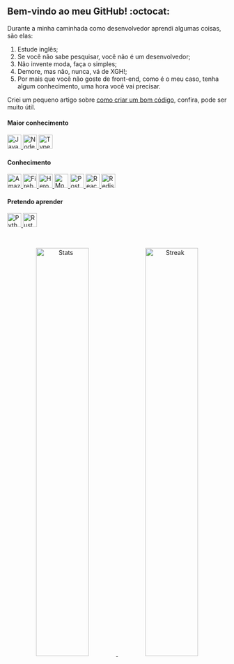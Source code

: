 ## Bem-vindo ao meu GitHub! :octocat:

Durante a minha caminhada como desenvolvedor aprendi algumas coisas, são elas:
1. Estude inglês;  
3. Se você não sabe pesquisar, você não é um desenvolvedor;
4. Não invente moda, faça o simples;
5. Demore, mas não, nunca, vá de XGH!;
6. Por mais que você não goste de front-end, como é o meu caso, tenha algum conhecimento, uma hora você vai precisar.

Criei um pequeno artigo sobre [como criar um bom código](https://github.com/henriquesgi/um-bom-codigo), confira, pode ser muito útil.  

#### Maior conhecimento
<p>
  <a href="https://developer.mozilla.org/pt-BR/docs/Web/JavaScript" target="_blank">
    <img alt="JavaScript" title="JavaScript" height="32" src="https://cdn.jsdelivr.net/gh/devicons/devicon/icons/javascript/javascript-original.svg" />
  </a>
  <a href="https://nodejs.org/" target="_blank">
    <img alt="Node.js" title="Node.js" height="32" src="https://cdn.jsdelivr.net/gh/devicons/devicon/icons/nodejs/nodejs-original.svg" />
  </a>
  <a href="https://www.typescriptlang.org/" target="_blank">
    <img alt="TypeScript" title="TypeScript" height="32" src="https://cdn.jsdelivr.net/gh/devicons/devicon/icons/typescript/typescript-original.svg" />
  </a>
</p>

#### Conhecimento
<p>
  <a href="https://aws.amazon.com/" target="_blank">
    <img alt="Amazon Web Services" title="Amazon Web Services" height="32" src="https://cdn.jsdelivr.net/gh/devicons/devicon/icons/amazonwebservices/amazonwebservices-original.svg" />
  </a>
  <a href="https://firebase.google.com/" target="_blank">
    <img alt="Firebase" title="Firebase" height="32" src="https://cdn.jsdelivr.net/gh/devicons/devicon/icons/firebase/firebase-plain.svg" />
  </a>
  <a href="https://www.heroku.com/" target="_blank">
    <img alt="Heroku" title="Heroku" height="32" src="https://cdn.jsdelivr.net/gh/devicons/devicon/icons/heroku/heroku-original.svg" />
  </a>
  <a href="https://www.mongodb.com/" target="_blank">
    <img alt="MongoDB" title="MongoDB" height="32" src="https://cdn.jsdelivr.net/gh/devicons/devicon/icons/mongodb/mongodb-original.svg" />
  </a>
  <a href="https://www.postgresql.org/" target="_blank">
    <img alt="PostgreSQL" title="PostgreSQL" height="32"  src="https://cdn.jsdelivr.net/gh/devicons/devicon/icons/postgresql/postgresql-original.svg" />
  </a>
  <a href="https://reactjs.org/" target="_blank">
    <img alt="React" title="React" height="32" src="https://cdn.jsdelivr.net/gh/devicons/devicon/icons/react/react-original.svg" />
  </a>
  <a href="https://redis.io/" target="_blank">
    <img alt="Redis" title="Redis" height="32" src="https://cdn.jsdelivr.net/gh/devicons/devicon/icons/redis/redis-original.svg" />
  </a>
</p>
 
#### Pretendo aprender
<p>
  <a href="https://www.python.org/" target="_blank">
    <img alt="Python" title="Python" height="32" src="https://cdn.jsdelivr.net/gh/devicons/devicon/icons/python/python-original.svg" />
  </a>
  <a href="https://www.rust-lang.org/" target="_blank">
    <img alt="Rust" title="Rust" height="32" src="https://cdn.jsdelivr.net/gh/devicons/devicon/icons/rust/rust-plain.svg" />
  </a>
</p>

<br>
<p align="center">
  <a href="https://github.com/henriquesgi" target="_blank">
    <img alt="Stats" title="Henrique's stats" width="49%" src="https://github-readme-stats.vercel.app/api?username=henriquesgi&show_icons=true&hide_border=true&theme=calm" /> 
  </a>
  <a href="https://github.com/henriquesgi" target="_blank">
  <img alt="Streak" title="Henrique's streak" width="49%" src="https://github-readme-streak-stats.herokuapp.com/?user=henriquesgi&hide_border=true&theme=calm&date_format=j%20M%5B%20Y%5D" />
  </a>
</p>

